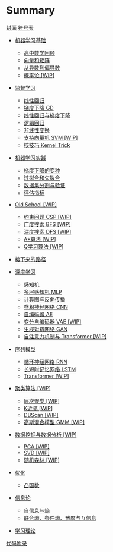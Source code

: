 # Summary

[封面](README.md)
[符号表](./Notation.md)

- [机器学习基础](./1-Basic/README.md)
  - [高中数学回顾](./1-Basic/1.2-MathRecap.md)
  - [向量和矩阵](./1-Basic/1.3-LinearAlgebraBase.md)
  - [从导数到偏导数](./1-Basic/1.4-PartialDerivative.md)
  - [概率论 [WIP]](./1-Basic/1.5-ProbabilityTheory.md)

- [监督学习](./2-Supervised/README.md)
  - [线性回归](./2-Supervised/2.1-LinearRegression.md)
  - [梯度下降 GD](./2-Supervised/2.2-GD.md)
  - [线性回归与梯度下降](./2-Supervised/2.3-LinearRegressionGD.md)
  - [逻辑回归](./2-Supervised/2.4-LogisticRegression.md)
  - [非线性变换](./2-Supervised/2.5-NonLinearTransformation.md)
  - [支持向量机 SVM [WIP]](./2-Supervised/2.6-SVM.md)
  - [核技巧 Kernel Trick](./2-Supervised/2.7-KernelTrick.md)
- [机器学习实践](./MLPractice/README.md)
  - [梯度下降的变种](./MLPractice/GDVariants.md)
  - [过拟合和欠拟合](./MLPractice/OverfitUnderfit.md)
  - [数据集分割与验证](./MLPractice/Dataset.md)
  - [评估指标](./MLPractice/Metrics.md)
- [Old School [WIP]](./OldSchool/README.md)
  - [约束问题 CSP [WIP]](./OldSchool/CSP.md)
  - [广度搜索 BFS [WIP]](./OldSchool/BFS.md)
  - [深度搜索 DFS [WIP]](./OldSchool/DFS.md)
  - [A*算法 [WIP]](./OldSchool/AStar.md)
  - [Q学习算法 [WIP]](./OldSchool/Q-Learning.md)
- [接下来的路径](./Continue-Pathway.md)
- [深度学习](./4-DeepLearning/README.md)
  - [感知机](./4-DeepLearning/4.1-Perceptron.md)
  - [多层感知机 MLP](./4-DeepLearning/4.2-MLP.md)
  - [计算图与反向传播](./4-DeepLearning/4.3-BP.md)
  - [卷积神经网络 CNN](./4-DeepLearning/4.4-CNN.md)
  - [自编码器 AE](./4-DeepLearning/4.x-AE.md)
  - [变分自编码器 VAE [WIP]](./4-DeepLearning/4.x-VAE.md)
  - [生成对抗网络 GAN](./4-DeepLearning/4.x-GAN.md)
  - [自注意力机制与 Transformer [WIP]](./4-DeepLearning/4.x-SelfAttention.md)

- [序列模型](./5-SequenceModel/README.md)
  - [循环神经网络 RNN](./5-SequenceModel/5.1-RNN.md)
  - [长短时记忆网络 LSTM](./5-SequenceModel/5.2-LSTM.md)
  - [Transformer [WIP]](./5-SequenceModel/5.5-Transformer.md)

- [聚类算法 [WIP]](./Clustering/README.md)
  - [层次聚类 [WIP]](./Clustering/Hierarchical.md)
  - [K近邻 [WIP]](./Clustering/kNN.md)
  - [DBScan [WIP]](./Clustering/DBScan.md)
  - [高斯混合模型 GMM [WIP]](./Clustering/GMM.md)

- [数据挖掘与数据分析 [WIP]](./DataMining/README.md)
  - [PCA [WIP]](./DataMining/PCA.md)
  - [SVD [WIP]](./DataMining/SVD.md)
  - [随机森林 [WIP]](./DataMining/RandomForest.md)

- [优化](./6-Optimisation/README.md)
  - [凸函数](./6-Optimisation/6.1-Convex.md)

- [信息论](./3-InformationTheory/README.md)
  - [自信息与熵](./3-InformationTheory/1-InfoAndEntropy.md)
  - [联合熵、条件熵、散度与互信息](./3-InformationTheory/2-CondEntropyAndD.md)

- [学习理论](./7-LearningTheory/README.md)

[代码附录](./Code.md)